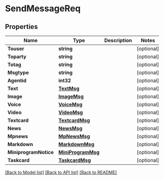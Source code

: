 # SendMessageReq

## Properties

Name | Type | Description | Notes
------------ | ------------- | ------------- | -------------
**Touser** | **string** |  | [optional] 
**Toparty** | **string** |  | [optional] 
**Totag** | **string** |  | [optional] 
**Msgtype** | **string** |  | [optional] 
**Agentid** | **int32** |  | [optional] 
**Text** | [**TextMsg**](TextMsg.md) |  | [optional] 
**Image** | [**ImageMsg**](ImageMsg.md) |  | [optional] 
**Voice** | [**VoiceMsg**](VoiceMsg.md) |  | [optional] 
**Video** | [**VideoMsg**](VideoMsg.md) |  | [optional] 
**Textcard** | [**TextcardMsg**](TextcardMsg.md) |  | [optional] 
**News** | [**NewsMsg**](NewsMsg.md) |  | [optional] 
**Mpnews** | [**MpNewsMsg**](MPNewsMsg.md) |  | [optional] 
**Markdown** | [**MarkdownMsg**](MarkdownMsg.md) |  | [optional] 
**MiniprogramNotice** | [**MiniProgramMsg**](MiniProgramMsg.md) |  | [optional] 
**Taskcard** | [**TaskcardMsg**](TaskcardMsg.md) |  | [optional] 

[[Back to Model list]](../README.md#documentation-for-models) [[Back to API list]](../README.md#documentation-for-api-endpoints) [[Back to README]](../README.md)


